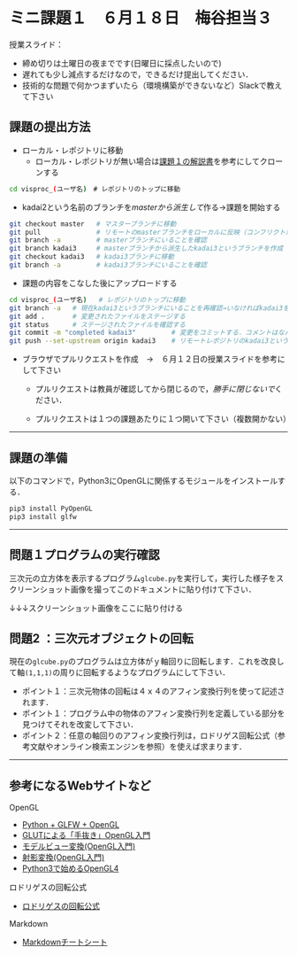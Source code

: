 # ミニ課題１　６月１８日　梅谷担当３


授業スライド：
- 締め切りは土曜日の夜までです(日曜日に採点したいので)
- 遅れても少し減点するだけなので，できるだけ提出してください．
- 技術的な問題で何かつまずいたら（環境構築ができないなど）Slackで教えて下さい


## 課題の提出方法

- ローカル・レポジトリに移動
  - ローカル・レポジトリが無い場合は[課題１の解説書](../kadai1/readme.md)を参考にしてクローンする

```bash
cd visproc_(ユーザ名)　# レポジトリのトップに移動
```

- kadai2という名前のブランチを*masterから派生して*作る→課題を開始する
```bash
git checkout master   # マスターブランチに移動
git pull              # リモートのmasterブランチをローカルに反映（コンフリクトがあればそれを解決）
git branch -a         # masterブランチにいることを確認
git branch kadai3     # masterブランチから派生したkadai3というブランチを作成
git checkout kadai3   # kadai3ブランチに移動
git branch -a         # kadai3ブランチにいることを確認
```

- 課題の内容をこなした後にアップロードする
```bash
cd visproc_(ユーザ名)   # レポジトリのトップに移動
git branch -a   # 現在kadai3というブランチにいることを再確認→いなければkadai3をチェックアウト
git add .       # 変更されたファイルをステージする
git status      # ステージされたファイルを確認する
git commit -m "completed kadai3"         # 変更をコミットする．コメントはなんでもよい
git push --set-upstream origin kadai3    # リモートレポジトリのkadai3というブランチにプッシュする
```

- ブラウザでプルリクエストを作成　→　６月１２日の授業スライドを参考にして下さい
  
  - プルリクエストは教員が確認してから閉じるので，*勝手に閉じないで*ください．
  
  - プルリクエストは１つの課題あたりに１つ開いて下さい（複数開かない）
  
    

***



## 課題の準備

以下のコマンドで，Python3にOpenGLに関係するモジュールをインストールする．

```bash
pip3 install PyOpenGL
pip3 install glfw
```





---



## 問題１プログラムの実行確認

三次元の立方体を表示するプログラム```glcube.py```を実行して，実行した様子をスクリーンショット画像を撮ってこのドキュメントに貼り付けて下さい．



↓↓↓スクリーンショット画像をここに貼り付ける





## 問題2 ：三次元オブジェクトの回転

現在の```glcube.py```のプログラムは立方体がｙ軸回りに回転します．これを改良して軸```(1,1,1)```の周りに回転するようなプログラムにして下さい．

- ポイント１：三次元物体の回転は４ｘ４のアフィン変換行列を使って記述されます．
- ポイント１：プログラム中の物体のアフィン変換行列を定義している部分を見つけてそれを改変して下さい．
- ポイント２：任意の軸回りのアフィン変換行列は，ロドリゲス回転公式（参考文献やオンライン検索エンジンを参照）を使えば求まります．

---





## 参考になるWebサイトなど

OpenGL
- [Python + GLFW + OpenGL](https://qiita.com/Dhichisutto/items/76ec93c690caf20cedb9)
- [GLUTによる「手抜き」OpenGL入門](https://tokoik.github.io/opengl/libglut.html)
- [モデルビュー変換(OpenGL入門)](http://wisdom.sakura.ne.jp/system/opengl/gl11.html)
- [射影変換(OpenGL入門)](http://wisdom.sakura.ne.jp/system/opengl/gl12.html)
- [Python3で始めるOpenGL4](https://codelabo.com/posts/20200228175104)

ロドリゲスの回転公式

- [ロドリゲスの回転公式]([https://ja.wikipedia.org/wiki/%E3%83%AD%E3%83%89%E3%83%AA%E3%82%B2%E3%82%B9%E3%81%AE%E5%9B%9E%E8%BB%A2%E5%85%AC%E5%BC%8F](https://ja.wikipedia.org/wiki/ロドリゲスの回転公式))

Markdown

- [Markdownチートシート](https://qiita.com/Qiita/items/c686397e4a0f4f11683d)

  



